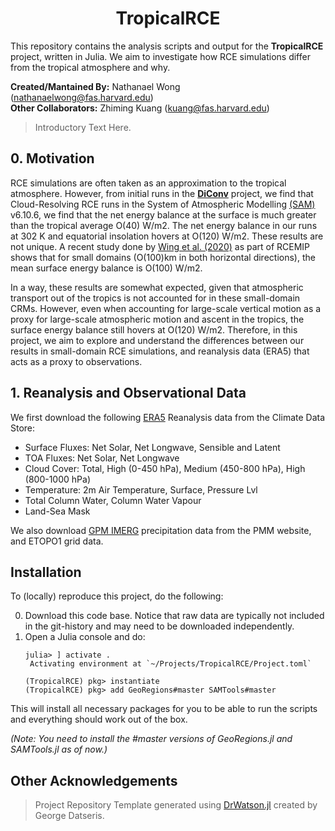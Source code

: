 # **<div align="center">TropicalRCE</div>**

This repository contains the analysis scripts and output for the **TropicalRCE** project, written in Julia.  We aim to investigate how RCE simulations differ from the tropical atmosphere and why.

**Created/Mantained By:** Nathanael Wong (nathanaelwong@fas.harvard.edu)\
**Other Collaborators:** Zhiming Kuang (kuang@fas.harvard.edu)

> Introductory Text Here.

## 0. Motivation

RCE simulations are often taken as an approximation to the tropical atmosphere.  However, from initial runs in the **[DiConv](https://github.com/natgeo-wong/DiConv)** project, we find that Cloud-Resolving RCE runs in the System of Atmospheric Modelling [(SAM)](http://rossby.msrc.sunysb.edu/~marat/SAM.html) v6.10.6, we find that the net energy balance at the surface is much greater than the tropical average O(40) W/m2.  The net energy balance in our runs at 302 K and equatorial insolation hovers at O(120) W/m2.  These results are not unique.  A recent study done by [Wing et al. (2020)](https://doi.org/10.1029/2020MS002138) as part of RCEMIP shows that for small domains (O(100)km in both horizontal directions), the mean surface energy balance is O(100) W/m2.

In a way, these results are somewhat expected, given that atmospheric transport out of the tropics is not accounted for in these small-domain CRMs.  However, even when accounting for large-scale vertical motion as a proxy for large-scale atmospheric motion and ascent in the tropics, the surface energy balance still hovers at O(120) W/m2.  Therefore, in this project, we aim to explore and understand the differences between our results in small-domain RCE simulations, and reanalysis data (ERA5) that acts as a proxy to observations.

## 1. Reanalysis and Observational Data

We first download the following [ERA5](https://rmets.onlinelibrary.wiley.com/doi/full/10.1002/qj.3803) Reanalysis data from the Climate Data Store:
* Surface Fluxes: Net Solar, Net Longwave, Sensible and Latent
* TOA Fluxes: Net Solar, Net Longwave
* Cloud Cover: Total, High (0-450 hPa), Medium (450-800 hPa), High (800-1000 hPa)
* Temperature: 2m Air Temperature, Surface, Pressure Lvl
* Total Column Water, Column Water Vapour
* Land-Sea Mask

We also download [GPM IMERG](https://gpm.nasa.gov/data/directory) precipitation data from the PMM website, and ETOPO1 grid data.

## Installation

To (locally) reproduce this project, do the following:

0. Download this code base. Notice that raw data are typically not included in the
   git-history and may need to be downloaded independently.
1. Open a Julia console and do:
   ```
   julia> ] activate .
    Activating environment at `~/Projects/TropicalRCE/Project.toml`

   (TropicalRCE) pkg> instantiate
   (TropicalRCE) pkg> add GeoRegions#master SAMTools#master
   ```

This will install all necessary packages for you to be able to run the scripts and
everything should work out of the box.

*(Note: You need to install the #master versions of GeoRegions.jl and SAMTools.jl as of now.)*

## **Other Acknowledgements**
> Project Repository Template generated using [DrWatson.jl](https://github.com/JuliaDynamics/DrWatson.jl) created by George Datseris.
